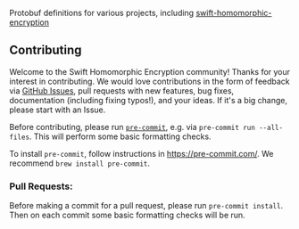 Protobuf definitions for various projects, including [swift-homomorphic-encryption](https://github.com/apple/swift-homomorphic-encryption)

## Contributing
Welcome to the Swift Homomorphic Encryption community!
Thanks for your interest in contributing.
We would love contributions in the form of feedback via [GitHub Issues](https://github.com/apple/swift-homomorphic-encryption-protobuf/issues), pull requests with new features, bug fixes, documentation (including fixing typos!), and your ideas.
If it's a big change, please start with an Issue.

Before contributing, please run [`pre-commit`](https://pre-commit.com), e.g. via `pre-commit run --all-files`. This will perform some basic formatting checks.

To install `pre-commit`, follow instructions in https://pre-commit.com/. We recommend `brew install pre-commit`.

### Pull Requests:
Before making a commit for a pull request, please run `pre-commit install`.
Then on each commit some basic formatting checks will be run.